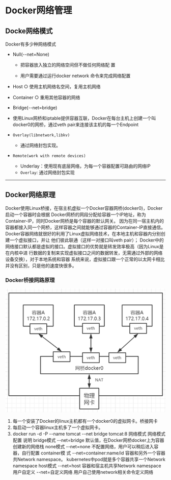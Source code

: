 # Docker网络管理
## Docke网络模式

Docker有多少种网络模式

- Null(--net=None)

  - 把容器放入独立的网络空间但不做任何网络配 置

  - 用户需要通过运行docker network 命令来完成网络配置

-  Host
    ○ 使用主机网络名空间，复用主机网络

- Container
    ○ 重用其他容器的网络

-  Bridge(--net=bridge) 

  - 使用Linux网桥和iptable提供容器互联，Docker在每台主机上创建一个叫docker0的网桥，通过veth pair来连接该主机的每一个Endpoint

- `Overlay(libnetwork,libkv)`

  - 通过网络封包实现。

- `Remote(work with remote devices)`

  - Underlay：使用现有底层网络，为每一个容器配置可路由的网络IP
  - `Overlay`: 通过网络封包实现

  

  

---



## Docker网络原理

Docker使用Linux桥接，在宿主机虚拟一个Docker容器网桥(docker0)，Docker启动一个容器时会根据 
Docker网桥的网段分配给容器一个IP地址，称为Container-IP，同时Docker网桥是每个容器的默认网关。 
因为在同一宿主机内的容器都接入同一个网桥，这样容器之间就能够通过容器的Container-IP直接通信。
Docker容器网络就很好的利用了Linux虚拟网络技术，在本地主机和容器内分别创建一个虚拟接口，并让 
他们彼此联通（这样一对接口叫veth pair）；
Docker中的网络接口默认都是虚拟的接口。虚拟接口的优势就是转发效率极高（因为Linux是在内核中进 
行数据的复制来实现虚拟接口之间的数据转发，无需通过外部的网络设备交换），对于本地系统和容器 
系统来说，虚拟接口跟一个正常的以太网卡相比并没有区别，只是他的速度快很多。



### Docker桥接网路原理

![Docker桥接网络原理](../assets/Docker桥接网络原理.png)


1. 每一个安装了Docker的linux主机都有一个docker0的虚拟网卡。桥接网卡
2. 每启动一个容器linux主机多了一个虚拟网卡。
3. docker run -d -P --name tomcat --net bridge tomcat:8 
网络模式
网络模式	配置 	说明
bridge模式 	--net=bridge	默认值，在Docker网桥docker上为容器创建新的网络栈 
none模式	--net=none 	不配置网络，用户可以稍后进入容器，自行配置
container模 
式 	--net=container:name/id	容器和另外一个容器共Network namespace。 kubernetes中pod就是多个容器共享一个Network 
namespace
host模式	--net=host 	容器和宿主机共享Network namespace
用户自定义	--net=自定义网络	用户自己使用network相关命令定义网络

